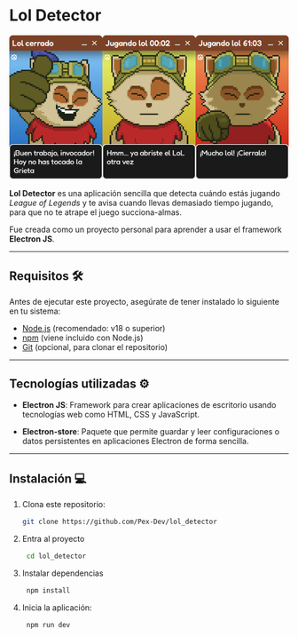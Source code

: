 # Lol Detector

![Captura de pantalla](./screenshots/screenshot_01.png)

**Lol Detector** es una aplicación sencilla que detecta cuándo estás jugando _League of Legends_ y te avisa cuando llevas demasiado tiempo jugando, para que no te atrape el juego succiona-almas.

Fue creada como un proyecto personal para aprender a usar el framework **Electron JS**.

---

## Requisitos 🛠️

Antes de ejecutar este proyecto, asegúrate de tener instalado lo siguiente en tu sistema:

- [Node.js](https://nodejs.org/) (recomendado: v18 o superior)
- [npm](https://www.npmjs.com/) (viene incluido con Node.js)
- [Git](https://git-scm.com/) (opcional, para clonar el repositorio)

---

## Tecnologías utilizadas ⚙️

- **Electron JS**: Framework para crear aplicaciones de escritorio usando tecnologías web como HTML, CSS y JavaScript.

- **Electron-store**: Paquete que permite guardar y leer configuraciones o datos persistentes en aplicaciones Electron de forma sencilla.

---

## Instalación 💻

1. Clona este repositorio:
   ```bash
   git clone https://github.com/Pex-Dev/lol_detector
   ```
2. Entra al proyecto
   ```bash
    cd lol_detector
   ```
3. Instalar dependencias
   ```bash
    npm install
   ```
4. Inicia la aplicación:
   ```bash
    npm run dev
   ```
